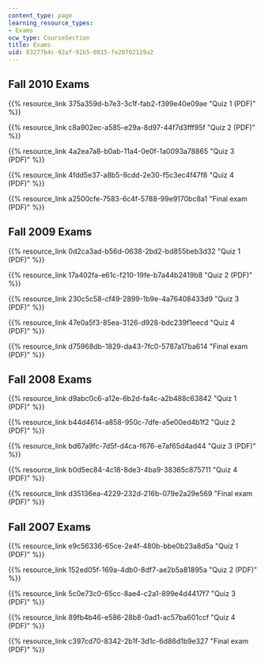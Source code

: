 ```yaml
---
content_type: page
learning_resource_types:
- Exams
ocw_type: CourseSection
title: Exams
uid: 03277b4c-92af-91b5-0815-fe20702119a2
---
```


Fall 2010 Exams
---------------

{{% resource_link 375a359d-b7e3-3c1f-fab2-f399e40e09ae "Quiz 1 (PDF)" %}}

{{% resource_link c8a902ec-a585-e29a-8d97-44f7d3fff95f "Quiz 2 (PDF)" %}}

{{% resource_link 4a2ea7a8-b0ab-11a4-0e0f-1a0093a78865 "Quiz 3 (PDF)" %}}

{{% resource_link 4fdd5e37-a8b5-8cdd-2e30-f5c3ec4f47f8 "Quiz 4 (PDF)" %}}

{{% resource_link a2500cfe-7583-6c4f-5788-99e9170bc8a1 "Final exam (PDF)" %}}

Fall 2009 Exams
---------------

{{% resource_link 0d2ca3ad-b56d-0638-2bd2-bd855beb3d32 "Quiz 1 (PDF)" %}}

{{% resource_link 17a402fa-e61c-f210-19fe-b7a44b2419b8 "Quiz 2 (PDF)" %}}

{{% resource_link 230c5c58-cf49-2899-1b9e-4a76408433d9 "Quiz 3 (PDF)" %}}

{{% resource_link 47e0a5f3-85ea-3126-d928-bdc239f1eecd "Quiz 4 (PDF)" %}}

{{% resource_link d75968db-1829-da43-7fc0-5787a17ba614 "Final exam (PDF)" %}}

Fall 2008 Exams
---------------

{{% resource_link d9abc0c6-a12e-6b2d-fa4c-a2b488c63842 "Quiz 1 (PDF)" %}}

{{% resource_link b44d4614-a858-950c-7dfe-a5e00ed4b1f2 "Quiz 2 (PDF)" %}}

{{% resource_link bd67a9fc-7d5f-d4ca-f676-e7af65d4ad44 "Quiz 3 (PDF)" %}}

{{% resource_link b0d5ec84-4c18-8de3-4ba9-38365c875711 "Quiz 4 (PDF)" %}}

{{% resource_link d35136ea-4229-232d-216b-079e2a29e569 "Final exam (PDF)" %}}

Fall 2007 Exams
---------------

{{% resource_link e9c56336-65ce-2e4f-480b-bbe0b23a8d5a "Quiz 1 (PDF)" %}}

{{% resource_link 152ed05f-169a-4db0-8df7-ae2b5a81895a "Quiz 2 (PDF)" %}}

{{% resource_link 5c0e73c0-65cc-8ae4-c2a1-899e4d4417f7 "Quiz 3 (PDF)" %}}

{{% resource_link 89fb4b46-e586-28b8-0ad1-ac57ba601ccf "Quiz 4 (PDF)" %}}

{{% resource_link c397cd70-8342-2b1f-3d1c-6d86d1b9e327 "Final exam (PDF)" %}}